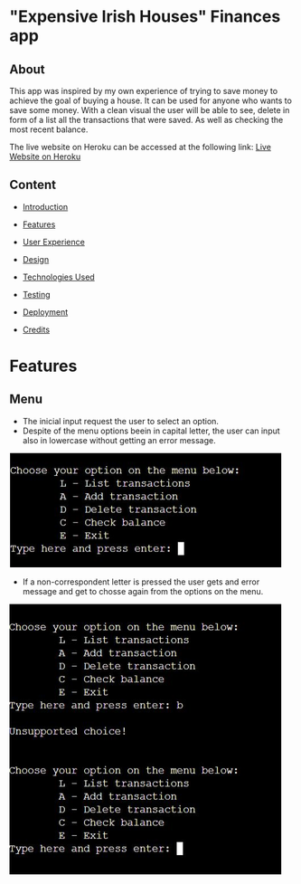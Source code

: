 # "Expensive Irish Houses" Finances app

## About
This app was inspired by my own experience of trying to save money to achieve the goal of buying a house. It can be used for anyone who wants to save some money.
With a clean visual the user will be able to see, delete in form of a list all the transactions that were saved. As well as checking the most recent balance.

The live website on Heroku can be accessed at the following link: [Live Website on Heroku](https://expensive-irish-houses.herokuapp.com/)

## Content
* [Introduction](#expensive-irish-houses)

* [Features](#features)

* [User Experience](#user-experience)

* [Design](#design)

* [Technologies Used](#technologies-used)   

* [Testing](#testing)

* [Deployment](#deployment)

* [Credits](#credits)

# Features
## Menu
* The inicial input request the user to select an option.
* Despite of the menu options beein in capital letter, the user can input also in lowercase without getting an error message.

![Menu](./assets/images/menu_eih.JPG)

* If a non-correspondent letter is pressed the user gets and error message and get to chosse again from the options on the menu.

![Menu_error_message](./assets/images/menu_error_eih.JPG) 
